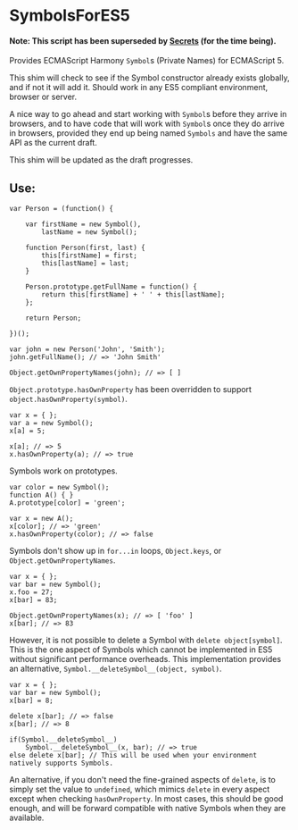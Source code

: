 SymbolsForES5
=============

#### Note: This script has been superseded by [Secrets](https://github.com/Nathan-Wall/Secrets) (for the time being).

Provides ECMAScript Harmony `Symbol`s (Private Names) for ECMAScript 5.

This shim will check to see if the Symbol constructor already exists globally, and if not it will add it.
Should work in any ES5 compliant environment, browser or server.

A nice way to go ahead and start working with `Symbol`s before they arrive in browsers, and to have code that will
work with `Symbol`s once they do arrive in browsers, provided they end up being named `Symbols` and have the same API
as the current draft.

This shim will be updated as the draft progresses.

Use:
----

    var Person = (function() {
        
        var firstName = new Symbol(),
            lastName = new Symbol();

        function Person(first, last) {
            this[firstName] = first;
            this[lastName] = last;
        }
    
        Person.prototype.getFullName = function() {
            return this[firstName] + ' ' + this[lastName];
        };

        return Person;

    })();

    var john = new Person('John', 'Smith');
    john.getFullName(); // => 'John Smith'

    Object.getOwnPropertyNames(john); // => [ ]

`Object.prototype.hasOwnProperty` has been overridden to support `object.hasOwnProperty(symbol)`.

    var x = { };
    var a = new Symbol();
    x[a] = 5;
    
    x[a]; // => 5
    x.hasOwnProperty(a); // => true

Symbols work on prototypes.

    var color = new Symbol();
    function A() { }
    A.prototype[color] = 'green';
    
    var x = new A();
    x[color]; // => 'green'
    x.hasOwnProperty(color); // => false

Symbols don't show up in `for...in` loops, `Object.keys`, or `Object.getOwnPropertyNames`.

    var x = { };
    var bar = new Symbol();
    x.foo = 27;
    x[bar] = 83;

    Object.getOwnPropertyNames(x); // => [ 'foo' ]
    x[bar]; // => 83

However, it is not possible to delete a Symbol with `delete object[symbol]`. This is the one aspect of Symbols
which cannot be implemented in ES5 without significant performance overheads.
This implementation provides an alternative, `Symbol.__deleteSymbol__(object, symbol)`.

    var x = { };
    var bar = new Symbol();
    x[bar] = 8;

    delete x[bar]; // => false
    x[bar]; // => 8

    if(Symbol.__deleteSymbol__)
        Symbol.__deleteSymbol__(x, bar); // => true
    else delete x[bar]; // This will be used when your environment natively supports Symbols.

An alternative, if you don't need the fine-grained aspects of `delete`, is to simply set the value to `undefined`,
which mimics `delete` in every aspect except when checking `hasOwnProperty`. In most cases, this should be good
enough, and will be forward compatible with native Symbols when they are available.
